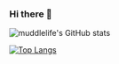 ### Hi there 👋

<!--
**muddlelife/muddlelife** is a ✨ _special_ ✨ repository because its `README.md` (this file) appears on your GitHub profile.

Here are some ideas to get you started:

- 🔭 I’m currently working on ...
- 🌱 I’m currently learning ...
- 👯 I’m looking to collaborate on ...
- 🤔 I’m looking for help with ...
- 💬 Ask me about ...
- 📫 How to reach me: ...
- 😄 Pronouns: ...
- ⚡ Fun fact: ...
-->
![muddlelife's GitHub stats](https://github-readme-stats.vercel.app/api?username=muddlelife&show_icons=true&theme=cobalt)

[![Top Langs](https://github-readme-stats.vercel.app/api/top-langs/?username=muddlelife&layout=compact)](https://github.com/anuraghazra/github-readme-stats)

